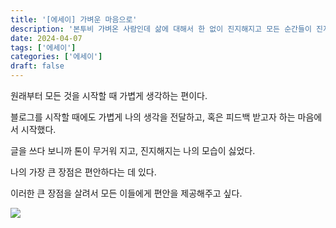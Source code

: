 ```yaml
---
title: '[에세이] 가벼운 마음으로'
description: '본투비 가벼온 사람인데 삶에 대해서 한 없이 진지해지고 모든 순간들이 진지해지기 시작했는데 이러한 내 모습이 별로라서...'
date: 2024-04-07
tags: ['에세이']
categories: ['에세이']
draft: false
---
```


원래부터 모든 것을 시작할 때 가볍게 생각하는 편이다.  

블로그를 시작할 때에도 가볍게 나의 생각을 전달하고, 혹은 피드백 받고자 하는 마음에서 시작했다.  

글을 쓰다 보니까 톤이 무거워 지고, 진지해지는 나의 모습이 싫었다.  

나의 가장 큰 장점은 편안하다는 데 있다.  

이러한 큰 장점을 살려서 모든 이들에게 편안을 제공해주고 싶다.  

![](https://jjalbang.today/files/jjalbox/2016/08/20160814_57affdcd30632.gif)
